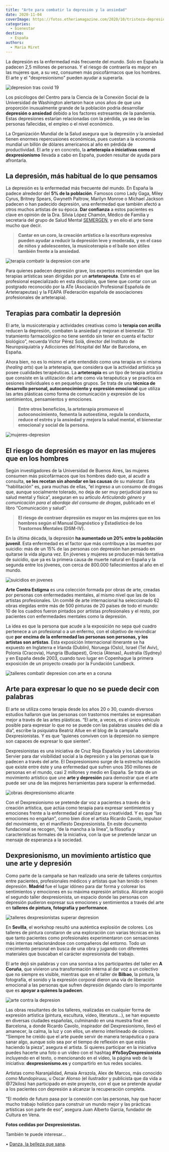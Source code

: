 ```yaml
---
title: "Arte para combatir la depresión y la ansiedad"
date: 2020-11-04
coverImage: https://fotos.etheriamagazine.com/2020/10/tristeza-depresion-mujres.jpg
categories: 
  - bienestar
destino: 
  - España
authors: 
  - Maria Miret
---
```


La depresión es la enfermedad más frecuente del mundo. Solo en España la padecen 2,5 
millones de personas. Y el riesgo de contraerla es mayor en las mujeres que, a su vez, 
consumen más psicofármacos que los hombres. El arte y el "dexpresionismo" pueden ayudar 
a superarla. 

![depresion tras covid 19](https://fotos.etheriamagazine.com/2020/10/tristeza-depresion-mujres.jpg "La próxima epidemia puede ser la de depresión. © Anthony Tran")

Los psicólogos del Centro para la Ciencia de la Conexión Social de la Universidad de 
Washington alertaron hace unos años de que una proporción inusualmente grande de la 
población podría desarrollar **depresión o ansiedad** debido a los factores estresantes 
de la pandemia. Estas depresiones estarían relacionadas con la pérdida, ya sea de las 
personas fallecidas, el empleo o el nivel económico. 

La Organización Mundial de la Salud asegura que la depresión y la ansiedad tienen 
enormes repercusiones económicas, pues cuestan a la economía mundial un billón de 
dólares americanos al año en pérdida de productividad. El arte y en concreto, la 
**arteterapia o iniciativas como el dexpresionismo** llevada a cabo en España, pueden 
resultar de ayuda para afrontarla. 

## La depresión, más habitual de lo que pensamos

La depresión es la enfermedad más frecuente del mundo. En España la padece alrededor del 
**5% de la población**. Famosos como Lady Gaga, Miley Cyrus, Britney Spears, Gwyneth 
Paltrow, Marilyn Monroe o Michael Jackson padecen o han padecido depresión, una 
enfermedad que también afectó a otros muchos artistas de su época. **Dar confianza** a 
estos pacientes es clave en opinión de la Dra. Silvia López Chamón, Médico de Familia y 
secretaria del grupo de Salud Mental [SEMERGEN](https://www.semergen.es/), y en ello el 
arte tiene mucho que decir. 

> **Cantar en un coro, la creación artística o la escritura expresiva pueden ayudar a 
> reducir la depresión leve y moderada, y en el caso de niños y adolescentes, la 
> musicoterapia o el baile son útiles también frente a la ansiedad.** 

![terapia combatir la depresion con arte](https://fotos.etheriamagazine.com/2020/10/arte-superar-depresion.jpg "Terapias para superar la depresión con arte.")

Para quienes padecen depresión grave, los expertos recomiendan que las terapias 
artísticas sean dirigidas por un **arteterapeuta**. Este es el profesional especializado 
en esta disciplina, que tiene que contar con un postgrado reconocido por la ATe 
(Asociación Profesional Española de Arteterapeutas) y la FEAPA (Federación española de 
asociaciones profesionales de arteterapia). 

## Terapias para combatir la depresión

El arte, la musicoterapia y actividades creativas como la **terapia con arcilla** 
reducen la depresión, combaten la ansiedad y mejoran el bienestar. “El tratamiento 
farmacológico no tiene sentido sin tener en cuenta el factor biológico”, recuerda Víctor 
Pérez Solá, director del Instituto de Neuropsiquiatría y Adicciones del Hospital del Mar 
de Barcelona, en España. 

Ahora bien, no es lo mismo el arte entendido como una terapia en sí misma (_healing 
arts_) que la arteterapia, que considera que la actividad artística ya posee cualidades 
terapéuticas. La **arteterapia** es un tipo de terapia artística que consiste en la 
utilización del arte como vía terapéutica y se practica en sesiones individuales o en 
pequeños grupos. Se trata de una **técnica de desarrollo personal, autoconocimiento y 
expresión emocional** que utiliza las artes plásticas como forma de comunicación y 
expresión de los sentimientos, pensamientos y emociones. 

> **Entre otros beneficios, la arteterapia promueve el autoconocimiento, fomenta la 
> autoestima, regula la conducta, reduce el estrés y la ansiedad y mejora la salud mental, 
> el bienestar emocional y social de la persona.** 

![mujeres-depresion](https://fotos.etheriamagazine.com/2020/10/combatir-depresion-mujeres.jpg "La depresión es más frecuente en las mujeres. © Anthony Tran")

## El riesgo de depresión es mayor en las mujeres que en los hombres

Según investigadores de la Universidad de Buenos Aires, las mujeres consumen más 
psicofármacos que los hombres dado que, al acudir a consulta, **se les recetan sin 
ahondar en las causas** de su malestar. Esta “habilitación” es, para muchas de ellas, 
“el ingreso a un consumo de drogas que, aunque socialmente tolerado, no deja de ser muy 
perjudicial para su salud mental y física”, aseguran en su artículo _Articulando género 
y comunicación para el abordaje del consumo de drogas_, publicado en el libro 
“Comunicación y salud”. 

> **El riesgo de contraer depresión es mayor en las mujeres que en los hombres según el 
> Manual Diagnóstico y Estadístico de los Trastornos Mentales (DSM-IV).** 

En la última década, la depresión **ha aumentado un 20% entre la población juvenil**. 
Esta enfermedad es el factor que más contribuye a las muertes por suicidio: más de un 
15% de las personas con depresión han pensado en quitarse la vida alguna vez. En jóvenes 
y mujeres se producen más tentativa de suicidio, que ya es la primera causa de muerte 
natural en España y la segunda entre los jóvenes, con cerca de 800.000 fallecimientos al 
año en el mundo. 

![suicidios en jovenes](https://fotos.etheriamagazine.com/2020/10/depresion-adolescentes.jpg "La segunda causa de muerte natural entre los jóvenes es el suicidio. © Elijah M. Henderson")

**Arte Contra Estigma** es una colección formada por obras de arte, creadas por personas 
con enfermedades mentales, al mismo nivel que las de los artistas profesionales. Un 
comité de arte internacional ha seleccionado 62 obras elegidas entre más de 500 pinturas 
de 20 países de todo el mundo: 10 de los cuadros fueron pintados por artistas 
profesionales y el resto, por pacientes con enfermedades mentales como la depresión. 

La idea es que la persona que acude a la exposición no sepa qué cuadro pertenece a un 
profesional o a un enfermo, con el objetivo de reivindicar que **por encima de la 
enfermedad las personas son personas, y los artistas son artistas**. Esta exposición 
Internacional itinerante se ha expuesto en Inglaterra e Irlanda (Dublín), Noruega 
(Oslo), Israel (Tel Aviv), Polonia (Cracovia), Hungría (Budapest), Grecia (Atenas), 
Australia (Sydney) y en España desde 2003, cuando tuvo lugar en Copenhague la primera 
exposición de un proyecto creado por la Fundación Lundbeck. 

![talleres combatir depresion con arte en a coruna](https://fotos.etheriamagazine.com/2020/10/taller-dexpresionismo-A-Coruña.jpg "Taller Dexpresionismo en A Coruña.")

## Arte para expresar lo que no se puede decir con palabras

El arte se utiliza como terapia desde los años 20 o 30, cuando diversos estudios 
hallaron que las personas con trastornos mentales se expresaban mejor a través de las 
artes plásticas. “El arte, a veces, es el único vehículo posible para expresar lo que no 
se puede con las palabras usuales del día a día”, escribe la psiquiatra Beatriz Allue en 
el blog de la campaña Dexpresionistas. Y es que “quienes conviven con la depresión no 
siempre son capaces de expresar lo que sienten”. 

Dexpresionistas es una iniciativa de Cruz Roja Española y los Laboratorios Servier para 
dar visibilidad social a la depresión y a las personas que la padecen a través del arte. 
El Dexpresionismo surge de la estrecha relación que existe entre éste y una enfermedad 
que sufren unos 350 millones de personas en el mundo, casi 2 millones y medio en España. 
Se trata de un movimiento artístico que une **arte y depresión** para demostrar que el 
arte puede ser una de las mejores herramientas para superar la enfermedad. 

![obras dexpresionismo alicante](https://fotos.etheriamagazine.com/2020/10/Dexpresionismo-Alicante.jpg "Obra de un taller de Dexpresionismo en Alicante.")

Con el Dexpresionismo se pretende dar voz a pacientes a través de la creación artística, 
que actúa como terapia para expresar sentimientos y emociones frente a la enfermedad al 
canalizar su creatividad. Y es que “las emociones no engañan”, como bien dice el artista 
Ricardo Cavolo, impulsor del movimiento, en el manifiesto Dexpresionista. En este 
documento fundacional se recogen, “de la mancha a la línea”, la filosofía y 
características formales de la iniciativa, con la que se pretende lanzar un mensaje de 
esperanza a la sociedad. 

## Dexpresionismo, un movimiento artístico que une arte y depresión

Como parte de la campaña se han realizado una serie de talleres conjuntos entre 
pacientes, profesionales médicos y artistas que han tenido o tienen depresión. 
**Madrid** fue el lugar idóneo para dar forma y colorear los sentimientos y emociones en 
su máxima expresión artística. Alicante acogió el segundo taller dexpresionista, un 
espacio donde las personas con depresión pudieron expresar sus emociones y sentimientos 
a través del arte en **talleres de pintura, fotografía y performance**. 

![talleres dexpresionistas superar depresion](https://fotos.etheriamagazine.com/2020/10/talleres-sevilla.jpg "pTalleres terapéuticos Dexpresionistas para superar la depresión en Sevilla.")

En **Sevilla**, el workshop resultó una auténtica explosión de colores. Los talleres de 
pintura constaron de una exploración con varias técnicas en las que tanto pacientes como 
profesionales experimentaron con sensaciones más internas relacionándose con compañeros 
del entorno. Todo un crecimiento personal en busca de una obra y jugando con diferentes 
materiales que buscaban el carácter expresionista del trabajo. 

El arte dejó sin palabras y con una sonrisa a los participantes del taller en **A 
Coruña**, que vivieron una transformación interna al dar voz a un colectivo que no 
siempre es visible, mientras que en el taller de **Bilbao**, la pintura, la fotografía, 
el sonido y la expresión corporal dieron una vía de liberación emocional a las personas 
que sufren depresión dejando claro lo importante que es **apoyar a quienes la padecen**. 

![arte contra la depresion](https://fotos.etheriamagazine.com/2020/10/obra-arte-dexpresionismo-depresion.jpg "Obra de arte resultante de un taller Dexpresionismo.")

Las obras resultantes de los talleres, realizadas en cualquier forma de expresión 
artística (pintura, escultura, vídeo, literatura…), se han expuesto en diversas ciudades 
españolas, culminando en una muestra final en Barcelona, a donde Ricardo Cavolo, 
inspirador del Dexpresionismo, llevó el amanecer, la calma, la luz y con ellos, un 
eterno interlineado de colores. “Siempre he creído que el arte puede servir de manera 
terapéutica o para sanar algo, aunque solo sea por el tiempo de reflexión en que estás 
haciendo la pieza”, asegura el artista. Si quieres participar en la iniciativa puedes 
hacerte una foto o un vídeo con el hashtag **#YoSoyDexpresionista** incluyendo en el 
texto, o mencionando en el vídeo, la página web de la iniciativa: **dexpresionismo.es** 
y compartirlo en tus redes sociales. 

Artistas como Naranjalidad, Amaia Arrazola, Alex de Marcos, más conocido como 
Mundopiruuu, u Oscar Alonso (el ilustrador y publicista que da vida a @72kilos) han 
participado en este proyecto, con el que se pretende ayudar a los pacientes con 
depresión a alcanzar la recuperación completa. 

“El modelo de futuro pasa por la conexión con las personas, hay que hacer mucho trabajo 
holístico para construir un mundo mejor y las prácticas artísticas son parte de eso”, 
asegura Juan Alberto García, fundador de Cultura en Vena. 

**Fotos cedidas por Dexpresionistas.** 

También te puede interesar... 

• [Danza, la belleza que 
sana](https://etheriamagazine.com/2020/10/21/danza-terapia-salud/).
